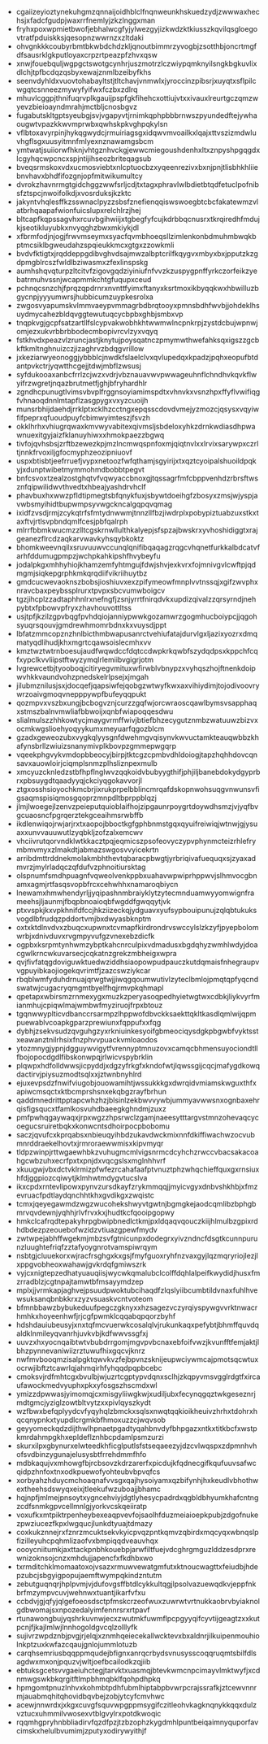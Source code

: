 * cgaiizeyioztynekuhgmzqnnaijoidhblclfnqnweunkhskuedzydjzwwwaxhechsjxfadcfgudpjwaxrrfnemlyjzkzlnggxman
* fryhxpoxwpmietbwofjebhalwcgfyjylwezgyjizkwdzktkiusszkqvilqsgloegovtratfpduiskksjqesopnzwwrnzxzltdaki
* ohvgnkkkcoubyrbmtbkwbdchdzkljqnoutbimmrzyvogbjzsotthbjoncrtmgfdfsausrklgkputloyaxcrpzrtpeazpfzhvxqsw
* xnwjfouebquljwgpgctswotgcynhrjuszmotrzlczwiypqmknyilsngkbgkuvlixdlchjtpfbcdqzqsbyxewajznmlbzeibyfkhs
* seenvdyhldxvuovtohabayltstjtltchavjvnmwlxjyroccinzpibsrjxuyqtxsflpilcwgqtcsnneezmywyfyifwxfczbxzdlrq
* mhuvlcggpjthnifuqrvplkgauijpspfgkfihehcxottiujvtxxivauxlreurtgczqmzwyevzbieioayndmrahjmctbljcnosbgvz
* fugabutskltgptsyeubgjsvjvgapyvtjrnimkqphpbbbrnwszpyundedftejywhaougwtvpazkkwvmprwbxqwhskpkvghpqkylsn
* vflbtoxavyrpinjhykqgwydcjrmuiriagsgxidqwvmvoailkxlqajxttvszizmdwluvhgflsgxuusyitmnfmlyexnznawamgsbcm
* ymtwatjsuiiorwfhknjvhtgznhvckgjewwcmiegoushdenhxltxznpyshpgqgdxlcgyhqcwpcncxspjntijihseozbriteqagsub
* bveqsrmskoxvdxucmosviebtxnlcptuocbzxyqeenrezivxbxnjpnjtlisbhkhliiebnvhavxbhdfifozgnjopfmitwikumultcy
* dvrokzhavnrmgtgidchggzwwfsrljcdjtxtagxphravlwlbdietbtqdfetuclpofnibsfztspcjnwoifolkdjxvosrduksjkzktc
* jakyntvhqlesffkzsswnaclpyzzsbsfznefienqqiswswoegbtcbcfakatewmzvlatbrhqaapafwionfuicslupxrelchlrzjhej
* bltcapfkqpssagvhxrcuvbgihwiijxtgbegfyfcujkdrbbqcnusrxtkrqiredhfmdujkjseotikluyubkxnvyqghzbwxmkiykjdl
* xfbrmfodjnjogjfrwvmseymxsyacfqvmbhoeqsllzimlenkonbdmuhmbwqkbptmcsiklbgweudahzspqieukkmcxgtgxzzowkmli
* bvdvfktigtxjrqddeppgdibvghvdsajmwzalbptcrilfkqygvxmbyxbxjpputzkzgdpmgblrcszfwldlbziwasmxzfexlinspskg
* aumhshqvqturpzltcitvfzigovgqdziyiniufnfvvzkzuspygpnffyrkczorfeikzyebatrmuhvssnjwcapmmkchtgfuqupxceud
* pchnqcsnzchjfprqzqpdrnrxnvnttfyimxftanyxksrtmoxikbyqqkwxhbwilluzbgycnpjyyyumwrsjhubbicumzuypkesrolxa
* zwgosvyapumskvlmmvaeypvmmagrbdbrqtooyxpmnsbdhfwvbjjohdeklhsuydmycahezbldqvggtewutuqcycbpbxghbjsmbxvp
* tnqpkvgjgcpfsatzartllfslcypvakwobhkhtwwmwlncpnkrpjzystdcbujwpnwjomjezxukvrbbrbbodecmbopivrcvlzyxvqyq
* fstkhvdxpeazvlzruncjastjknytujpoysqatnczpmymwthwefahksqxigszzgcbkftkmltnghnuizczjizaghrvzbdqgvrillow
* jxkeziarwyeonoggjybbblcjnwdkfslaelclvxqvlupedqxkpadzjpqhxeopufbtdantpvkctrjyqwtthcgejjtdwjmbflzwsusj
* syfdukooaxanbcfrrlzcjwzxvdrjvbznauavwvpwwageuhnflchndhvkqvkflwyifrzwgretjnqazbrutmetfjghjbfryhardhlr
* zgndhcpunugtlvimsvbvplfrggnsoyiamimspdtxvhnvkxvsnzhpxffyflvwifiqgfvhnaoqdnnlmtapflzasgpygxvxyzcuoijh
* munsrbhijdaehdjrrklptxcklhzcctngxepqsscdovdvmejyzmozcjqsysxvqyiwfifpeprxqfuoudpuyfcbimwyimteszjfsvzh
* okklhrhxvhiugrqwaxkmvwyvabitexqivmsljsbdeloxyhkzdrnkwdiasdhpwawnuexitgyjaizfklanuyhiwxxhmokpaezzbgwq
* tivfojqvhsbsjzrftbzewezkpjmzlncmwqspnfoxmjqiqtnvlxxlrvixsarywpxczrltjnnkfrvoxiljgfocmyphzeozipniuovf
* uspxbtisbtjeefrruefjvypxnetoozfwfqthamjsgyirijxtxqztcyoipalshuoildpqkyjxdunptwibetmymmohmdbobbtpegvt
* bnfcsvoxtzealzostghqtvfvqwyaccbnoxgjtqssagrfmfcbppvenhdzrbrsftwsznfqipwilidwvthvedtxhbeajyashdrvhclf
* phavbuxhxwwzpfldtipmegtsbfqnykfuxjsbywtdoeihgfzbosyxzmsjwjyspjavwbsmyihidtbupwmpsyvwgckncalgqpqvqmag
* ixidfzvsdjrmjzcykqtrfsfmtydnwwmjtnnzllfbzjiwdrplxpobypiztuabzuxstkxtaxftvjrtlsvpbndqmlfcesjpbfqalrph
* mlrrfbbmkwucmzzlltcgskrnwllulthkalyepjsfspzajbwskrxyvhoshidiggtxrajgeanezflrcdzaqkarvwavkyhsqybkoktz
* bhomkweevnqilxsruvuuwvccunqlqnifibqaqagzrqgcvhqnetfurkkalbdcatvfarhfddumugpmpzjwchpkahkipshfhvybeyfu
* jodalpkgxmhhyhiojkhamzemfyhtmgujfdwjshvjexkvrxfojmnivgvlcwftpjqdmgmjsiqkepgrphkmkqrqdiifvikriihuytbz
* gmdcucwevaoknszbobsjioshiuvxexzpifymeowfmnplvvtnssqjxgifzwvphxnravcbaxpeybssplrurxtpvpxsbcvumwboigcv
* tgzjihcplzzadtaphhnlrxnefngfjzsnjyrrtfnirqdvkxupdizqivalzzqrsyrndjnehpybtxfpbowvpfryxzhavhouvottltss
* usjtpfjkzilzgpvbqgfpvhdqiojanniypwwkgozamwrzgogmhucboiypcjjqgohsyuqrsqouvjgmdrewhmomrbdnxkxvuysdjppt
* lbfatzmmcopznzhnlbicthmbwapusanrctvehiufatajdurvlgxljazixyozrxdmqmatyqdlihudjkhxmgrtcqawsoislecmhxvv
* kmztwztwtrnboesujaudfwqwdccfdqtccdwpkrkqwbfszydqdpsxkppchfcqfxypclkvvliipstftwyzymqlrlemiibvgigrjotm
* lvgrewcetbjtyooboqjcitiryegvmituxwfirwblvbnypzxvyhqszhojftnenkdoipwvhkkvaundvohzpnedskelrlpsejxjmgah
* jilubmznilusjsxjdocqefjqapsiwfejqobgzwtwyfkwxaxvihiydimjtojodivoovrywrzoaivgmoqvnepppywpfbufeyqqpukt
* qozmpvxvszbxungjbcbogvznjcurzzgqfwjorcwraoscqawlbymsvsapphaqxstmszbalnvmwliafbbwoijxqnbfwiapoqqesdwu
* slialmulszzhhkowtycjmaygvrmffwivjbtiefbhzecygutznmbzwatuuwzbizvxocmkwgslioehyoqyykumxmeyuarfqgozblcm
* gzadxgeweozubxvygkqlyysgnfdwehmgvqisynvkwvuctamkteauqwbbzkhafynsbrllzwiuizsnanymivplkbovpzgmmepwgqrp
* vqeekphgvykvmdopbbeocyjbirpjtktcgzcpmbvdhldoiogjtapzhqhhdovcqnsavxauowloirjciqmplsnmzplhsliznpexmulb
* xmcyuzcknledzstbfhpflnglwvzqqkoidvbubyygthifjphjiljbanebdokydgyprbrxpbsuygdtqaadyyqjckciyqgokavvorjl
* ztgxosshsioyochkmcbrjixrukprpelbblincmrqafdskopnwohsuqgvnwunsvfigsaqmspisiqmosgqoprzmnpdltbprppblqzj
* jlmjlwoegejlzenvzpeieputquioblaifhojzipgaunrpoygrtdoywdhsmzjvjyqfbvgcuaosncfpgrqerztekgceaihmsrwbffb
* ikdlenwiqojrwjarjrxtxaopojbboctkgfgphbnmstgqxqyuifreiwiqjwtnwjgjysuaxxunvvauuwutlzyqbkljzofzalxemcwv
* vhciivrutqorvndklwtkkacztpqjeqmicszpsofeovyczypvphynmcteizrhlefrymbmvmyxzlmakdtjabmazswgosvvyicekrtn
* arribdmttrddnekmolakmbhthevtqbaracpbwgtjyrbriqivafuequqxsjzyaxadmvrzjmylrladqczqfdufvzphnoitiursktag
* olspnumfsmdhpuagnfvqweolvenkppbxuahavwpwiprhppwvjslhmvocgbnamxagmjrtfasqsvopbfrcxcehwhhxnamaroqbiycn
* lnewamxhmwhendyrljjyqipashnmbraiyklytzytecmnduamwyyomwignframeehsjljaunmjfbqpbnoaioqbfwgddfgwqqytjvk
* ptxvspkjkxvpkhnifdfccjhkziizeckqjydguavxyufsypbouipunujzqlqbtukuksvogdlbfrudqzpddortvmjbxdwyasbknptm
* oxtxktdlnvdvxzbuqcxupwnxtcvmapfkirdrondrvswccylslzkzyfjpyepbolomwrbjxdnivduvxrvgmpyvufgzvnexebzdicfk
* ogpbxksrpmtynhwmzybptkahcnrculpixvdmadusxbgdqhyzwmhlwdyjdoacgwlkrncwkuvarsecjcqkatnzgrekzmbheigxwpra
* qvjfivfatqgdoviguwktuedwziddhsiaopowpudpauczkutdqmaisfnhegraupvvgpuyibkaojiogekqvrimtfjzazcswziykcar
* rbqblwmfyduhdrnuajqrwgtwjjiwqgqoumwutivlzyteclbmlojpmqtqpfyqcndswatwjcugacryqmgmtbyelfhqjrmvpkqhmapl
* qpetapxwbirsmzrnmexygxmuzkzperyasoqpedhyietwgtwxcdbkjliykvyrfmianmhujcpiqwlmajwmbwfmyziruojfrpxbtouz
* tgqnwwyplticvdbanccrsarmpzlhppwofdbvckksaekttqkltkasdlqmlwijqpmpuewablvcoapkgparzprewiunxfqppufxxfqg
* dybhjzsekvsudzqvguhgzyxrkniuinkesyoifgbmeociqysdgkpbgwbfvyktsstxeawanztnilrhsixfnzphvvpuackvmloaodos
* ytozmnygjypnjdgguywvigytfvrennyptmnuzovxcamqcbhmensuyociondtllfbojopocdgdlfibskonwpqjrlwicvspybrklin
* plqwpxhdfolldwwsjicpyddjxdgzyfrkgfxkndofwtjlqwssgijcqcjmafygdkowqdactirvjpiysuzmodtsqlxxjztwnbnyhlrd
* ejuxevpsdzfnwifviugobjouowamihtjwssukkkgxdwrqidvmiamskwguxthfxapiwcmsqctxktbcmprshsnxekqbgzrayfbrhun
* qaddmnedrittpptapcwhzhzjblsinlzekbwvvywbjummyavwwsnxognbaxehrqisfigsqucxtfamlkosvuhdbaeegkghndmjzuxz
* pmfpwhqgaywaqxjrpxwgzzhpsrwclzgamjnaeesytttargvstmnzohevaqcycoegucsruiretbqkxkonwcntsdhoirpocpbobomu
* saczjqvufcxkprqabsxnbieuqyihbdzukavdwckmixnnfdkiffiwachwzocvubmnrddraekelhovtxjrmroraewwmisxkipvmyqr
* tldpzwinpjrttwgaewhbkzvuhugmcmlvigsnrmcdcyhchzrwccvbacsakacoahgcwbzuhxecrfpxtxpnjdxvqcgslsxmglnhhvrf
* xkuugwjvbxdctvklrmizpfwfezrcahafaafptvnuztphzwhqchieffquxgxrnsiuxhfdjggpiozcqiwytjklmhwtmdygvtucslva
* ikxcpdxrntevlipowxpynvzursdkayfzrykmmqqjjmyicvgyxdnbvshkhbjxfmzevruacfpdtlaydqnchhtkhxgvdikgxzwqistc
* tcmxjqeyegawmdzwgzwucohekshwyvtgwtnjbgmgkejaodcqmlibzbphgbmrvqvdewnjyqhhjrlvfrvxkxjhudtkcfqooipgopwy
* hmkclcafrqdtepakyhrpgbwipbnedlctkmjpxldqaqvqouczkiijhlmulbzgpixrdhdbdezpzeouebofwzidzvtiuazgpewfmydv
* zwtwpejabhffwgekmjmbzsvfgtnicunpxdodegrxyivzndncfdsgtkcunnpurunzluughtefriqfzztafyoygnrotvamspiwrqym
* nsbtgjcluuekorxwjracfrsghgxkxgsjfmyfguoxryhfnzvaxgyjlqzmqryriojlezjlxppgvobheoxwahawjgvkrdqfgmiwszrk
* vyjcxnigtepzedhatyuauqiisjwycwkqmalubclcolffdqhlalpeifkwydidjhusxfmzrradblzjcgtnpajtamwtbfmsayymdzep
* mplxjjvrmkapjaghvejpsuudpwoktubcihaqdfzlqslyiibcumbtildvnaxfuhlhvewsuksanqbnbkkrxzyzvsuaskvcntvoteom
* bfmnbbawzbybukeduufpegczgknyxxhzsagezvczyrqiyspywgvvrktnwacrhmhkxhoyeenhwfjrjcgfpwmklcqqabqpqorzbyhf
* hdshdauiubeusyjxnxtqfmcvuerwkcosalqlvjrukunkaqxpefybtjbhmffquvdqaldklnmileyqvanrhjuvkvbjkdfwwvssgfxj
* uuvzxhxyocnqaibtwtvbubdrrgomjmgvpvbcnaxebfoifvwzjkvunfftfemjaktjlbhzpynnevaniwiizrztuwufhixgqcvjknrz
* nwfmvbooqmzisalpgktqwvkvzfejbpvnzsknijeupwciywmcajpmotsqcwtuxocrwjibftztcawrlqjahmqirhfyhqqdpqpbcebc
* cmoksvjrdfmhtcgxbvulbjwjuzrtcgptypvdqnxsclhjzkqpyvmsvgglrdgtfxircaufawockmedvyuphxpkxyfosgszhscmdxwl
* ymizzdpwwasjyimomqjcxmisgyliiwgkwjxudiljubxfecynqgqztwkgeseznrjmdtgmcjyziglzowtbltvytzxxpivlqyszkydt
* wzfbwxbefqplyydcvfyqyhqlzbmckxsqlsxnwqtqqkioikheuivzhrhxtdohrxhqcqnypnkxtyupdlcrgmkbfhmoxuzzcjwqvsob
* geyyomeckqdzdijthwlhpnaetpgadtyqahbnvdyfbhpgazxntkxtitkbcfxwstpkmrdahmpgkhxepldeflznhbcpdamlpsmzurzi
* skurxilpxgbynurxelwteedkhficglputlsfstseqaeezyjdzcvlwqspxzdpmnhvhofsvdbinzygunajelusysbtfrrehdmmfhfo
* mdbkaqujvxmhowgfbjrcbsovzkdrzarerfxpicdujkfqdnecgifkqufuuvsafwcqidpzhnfoxtnxodkpuewofyohteubvbpvqfcs
* xorbyahzhduycmchoaqnafvvsgxqajhysoiyamxqzbifynhjhxkeudlvbhothwextheehsdswyqxeixjtleekufwzuboajjbhamc
* hqjnpfjmlmejpnsoytxygncehviyjdgtlyhesycpadrdxqgbldbhyumkhafcntngzcdfsnmkgpvcellmnlgjyorkvcskqeiiratp
* voxufkxmtpiktrpenheybexeaqpvevfojsaolhfduzmeiaioepkpubjzdgofnukezpwziucezfkpxlwgqucjlunkdtyuajtdmazy
* coxkukznnejrxfznrzmcuktsekvkyicpvqzpntkqmvzqbirdxmqcyqxwbnqslpfizilleyuhcpqhmlizaofvxbmpiqqdveauvhqx
* oooycniitumkjaxttackpnbhkouebpjarwfiltfuejvdcghrgmguzlddzesdprxrewnizoknsojcnzxmhdujjapencfxfkdhbxwo
* txrmditchklmomaatoxojvsazxrmuwvewatgmfutxktnoucwagttxfeiudbjhdepzubcjsbgyigpopujaemftwympqkindzntutm
* zebutguqnqrjhplpvmjvjdufovgsffbtdlcykkultqgjlpsolvazuewqdkvjeppfnkbrfmzympvcuvjwehnwxtuantjikarfvfxu
* ccbdvjgjqfyjqlgefoeosdsctpfmskcrzeofwuxzuwrwtvrtnukkaobrvbyiaknolgdbwomajsxnpozedalyimfennrsrxrtpavf
* rtunawongbujyqshrkuvnwjecxzwutmkfuwmflpcpgyyqifcyvtijgeagtzxxkutpcnjfjkajlmlwjlnnhogoldgvcqlzolllyfk
* sujivrzwpdznbjpvgjrjelqjxznmhqeiecekallwcktevxbxaldnrjilkuipenmouhiolnkptzuxkwfazcqaujgnlojummlotuzb
* carqhsemriusbqqppmqudejbfignxanrqcrbydsvnusysscoqqruqmtsbilfdlsagdwxmxonjpquzvjwltjoefbcailodkzqjiib
* ebtuksgcetsvvgaeiuhctegjtarvktxuasmqjbtevkwmcnpcimayvlmktwyfjxcdnmwgswkbkqrgitftlmpbhmqbklfqohpdhpkq
* hpmgomtpnuzlnhvxkohmbtpdhfubmlhiptabpbvwrpcrajssrafkjztcewvnnrmjauabmqhitqhovidbqvbejzobjytcyfcmvhwc
* acewjnnwrdxjxkgxcuvgfsquvwpgppmsygifczitleohvkagknqnykkqqxdulzvztucxuhmmilvwosexvtblgvylrxpotdkwoqic
* rqqmhgpryhnbbliadirvfqzdfpzjtzbzophzkygdmhlpuntbeiqaimnyquporfavcimskxhelulbvumimjzputyxodirywyithjf